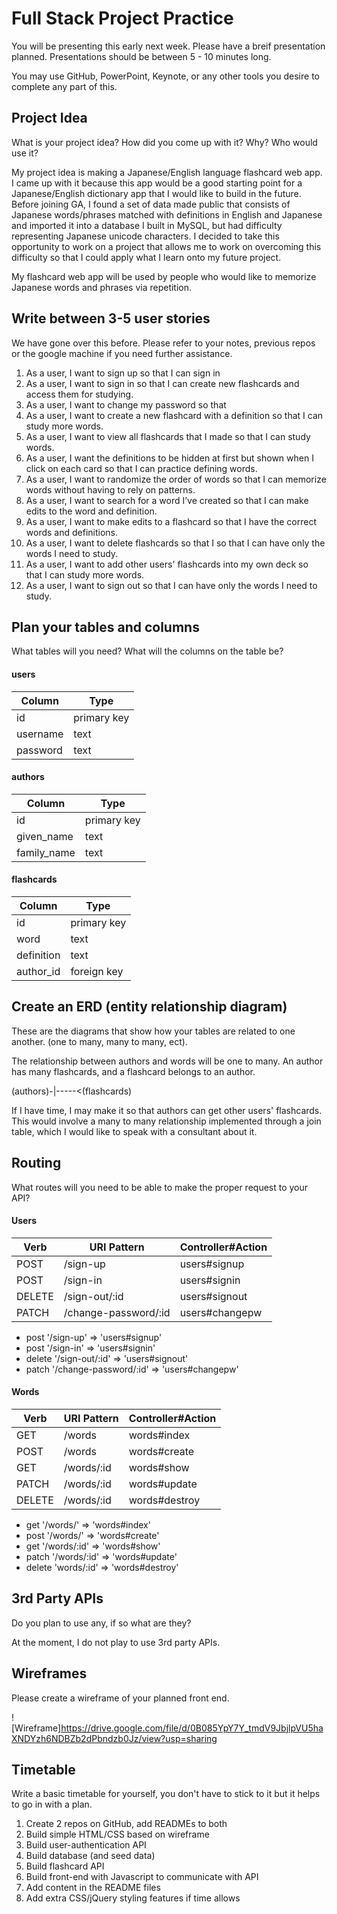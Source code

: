 # Full Stack Project Practice

You will be presenting this early next week.  Please have a breif presentation
planned.  Presentations should be between 5 - 10 minutes long.

You may use GitHub, PowerPoint, Keynote, or any other tools you desire to
complete any part of this.

## Project Idea

What is your project idea?  How did you come up with it? Why? Who would use it?

My project idea is making a Japanese/English language flashcard web app.
I came up with it because this app would be a good starting point for a
Japanese/English dictionary app that I would like to build in the future. Before
joining GA, I found a set of data made public that consists of Japanese words/phrases matched with definitions in English and Japanese and imported it
into a database I built in MySQL, but had difficulty representing Japanese unicode characters. I decided to take this opportunity to work on a project that allows
me to work on overcoming this difficulty so that I could apply what I learn onto
my future project.

My flashcard web app will be used by people who would like to memorize Japanese
words and phrases via repetition.



## Write between 3-5 user stories

We have gone over this before. Please refer to your notes, previous repos or the
google machine if you need further assistance.

1. As a user, I want to sign up so that I can sign in
2. As a user, I want to sign in so that I can create new flashcards and access them for studying.
3. As a user, I want to change my password so that
4. As a user, I want to create a new flashcard with a definition so that I can study more words.
5. As a user, I want to view all flashcards that I made so that I can study words.
6. As a user, I want the definitions to be hidden at first but shown when I click on each card so that I can practice defining words.
7. As a user, I want to randomize the order of words so that I can memorize words
without having to rely on patterns.
8. As a user, I want to search for a word I’ve created so that I can make edits to the word and definition.
9. As a user, I want to make edits to a flashcard so that I have the correct words and definitions.
10. As a user, I want to delete flashcards so that I so that I can have only the words I need to study.
11. As a user, I want to add other users' flashcards into my own deck so that I can study more words.
12. As a user, I want to sign out so that I can have only the words I need to study.


## Plan your tables and columns

What tables will you need? What will the columns on the table be?

#### users
| Column       |     Type     |
|--------------|--------------|
| id           | primary key  |
| username     | text         |
| password     | text         |

#### authors
| Column       |     Type     |
|--------------|--------------|
| id           | primary key  |
| given_name   | text         |
| family_name  | text         |


#### flashcards
| Column       |     Type     |
|--------------|--------------|
| id           | primary key  |
| word         | text         |
| definition   | text         |
| author_id    | foreign key  |


## Create an ERD (entity relationship diagram)

These are the diagrams that show how your tables are related to one another.
(one to many, many to many, ect).

The relationship between authors and words will be one to many.
An author has many flashcards, and a flashcard belongs to an author.

(authors)-|-----<(flashcards)


If I have time, I may make it so that authors can get other users' flashcards.
This would involve a many to many relationship implemented through a join table,
which I would like to speak with a consultant about it.


## Routing

What routes will you need to be able to make the proper request to your API?

#### Users
| Verb   | URI Pattern          | Controller#Action |
|--------|----------------------|-------------------|
| POST   | /sign-up             | users#signup      |
| POST   | /sign-in             | users#signin      |
| DELETE | /sign-out/:id        | users#signout     |
| PATCH  | /change-password/:id | users#changepw    |

- post '/sign-up' => 'users#signup'
- post '/sign-in' => 'users#signin'
- delete '/sign-out/:id' => 'users#signout'
- patch '/change-password/:id' => 'users#changepw'

#### Words
| Verb   | URI Pattern | Controller#Action |
|--------|-------------|-------------------|
| GET    | /words      | words#index       |
| POST   | /words      | words#create      |
| GET    | /words/:id  | words#show        |
| PATCH  | /words/:id  | words#update      |
| DELETE | /words/:id  | words#destroy     |

- get '/words/' => 'words#index'
- post '/words/' => 'words#create'
- get '/words/:id' => 'words#show'
- patch '/words/:id' => 'words#update'
- delete 'words/:id' => 'words#destroy'


## 3rd Party APIs

Do you plan to use any, if so what are they?

At the moment, I do not play to use 3rd party APIs.

## Wireframes

Please create a wireframe of your planned front end.

![Wireframe]https://drive.google.com/file/d/0B085YpY7Y_tmdV9JbjlpVU5haXNDYzh6NDBZb2dPbndzb0Jz/view?usp=sharing

## Timetable

Write a basic timetable for yourself, you don't have to stick to it but it
helps to go in with a plan.

1. Create 2 repos on GitHub, add READMEs to both
2. Build simple HTML/CSS based on wireframe
3. Build user-authentication API
4. Build database (and seed data)
5. Build flashcard API
6. Build front-end with Javascript to communicate with API
7. Add content in the README files
8. Add extra CSS/jQuery styling features if time allows
